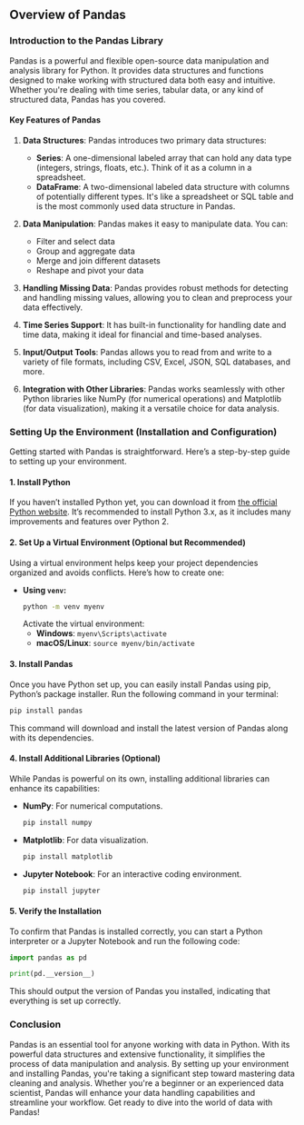 ## Overview of Pandas

### Introduction to the Pandas Library

Pandas is a powerful and flexible open-source data manipulation and analysis library for Python. It provides data structures and functions designed to make working with structured data both easy and intuitive. Whether you're dealing with time series, tabular data, or any kind of structured data, Pandas has you covered.

#### Key Features of Pandas

1. **Data Structures**: Pandas introduces two primary data structures:
   - **Series**: A one-dimensional labeled array that can hold any data type (integers, strings, floats, etc.). Think of it as a column in a spreadsheet.
   - **DataFrame**: A two-dimensional labeled data structure with columns of potentially different types. It's like a spreadsheet or SQL table and is the most commonly used data structure in Pandas.

2. **Data Manipulation**: Pandas makes it easy to manipulate data. You can:
   - Filter and select data
   - Group and aggregate data
   - Merge and join different datasets
   - Reshape and pivot your data

3. **Handling Missing Data**: Pandas provides robust methods for detecting and handling missing values, allowing you to clean and preprocess your data effectively.

4. **Time Series Support**: It has built-in functionality for handling date and time data, making it ideal for financial and time-based analyses.

5. **Input/Output Tools**: Pandas allows you to read from and write to a variety of file formats, including CSV, Excel, JSON, SQL databases, and more.

6. **Integration with Other Libraries**: Pandas works seamlessly with other Python libraries like NumPy (for numerical operations) and Matplotlib (for data visualization), making it a versatile choice for data analysis.

### Setting Up the Environment (Installation and Configuration)

Getting started with Pandas is straightforward. Here’s a step-by-step guide to setting up your environment.

#### 1. **Install Python**

If you haven’t installed Python yet, you can download it from [the official Python website](https://www.python.org/downloads/). It’s recommended to install Python 3.x, as it includes many improvements and features over Python 2.

#### 2. **Set Up a Virtual Environment (Optional but Recommended)**

Using a virtual environment helps keep your project dependencies organized and avoids conflicts. Here’s how to create one:

- **Using `venv`:**
  ```bash
  python -m venv myenv
  ```
  Activate the virtual environment:
  - **Windows**: `myenv\Scripts\activate`
  - **macOS/Linux**: `source myenv/bin/activate`

#### 3. **Install Pandas**

Once you have Python set up, you can easily install Pandas using pip, Python’s package installer. Run the following command in your terminal:

```bash
pip install pandas
```

This command will download and install the latest version of Pandas along with its dependencies.

#### 4. **Install Additional Libraries (Optional)**

While Pandas is powerful on its own, installing additional libraries can enhance its capabilities:

- **NumPy**: For numerical computations.
  ```bash
  pip install numpy
  ```
- **Matplotlib**: For data visualization.
  ```bash
  pip install matplotlib
  ```
- **Jupyter Notebook**: For an interactive coding environment.
  ```bash
  pip install jupyter
  ```

#### 5. **Verify the Installation**

To confirm that Pandas is installed correctly, you can start a Python interpreter or a Jupyter Notebook and run the following code:

```python
import pandas as pd

print(pd.__version__)
```

This should output the version of Pandas you installed, indicating that everything is set up correctly.

### Conclusion

Pandas is an essential tool for anyone working with data in Python. With its powerful data structures and extensive functionality, it simplifies the process of data manipulation and analysis. By setting up your environment and installing Pandas, you're taking a significant step toward mastering data cleaning and analysis. Whether you're a beginner or an experienced data scientist, Pandas will enhance your data handling capabilities and streamline your workflow. Get ready to dive into the world of data with Pandas!